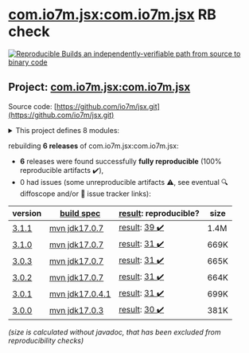 [com.io7m.jsx:com.io7m.jsx](https://central.sonatype.com/artifact/com.io7m.jsx/com.io7m.jsx/versions) RB check
=======

[![Reproducible Builds](https://reproducible-builds.org/images/logos/rb.svg) an independently-verifiable path from source to binary code](https://reproducible-builds.org/)

## Project: [com.io7m.jsx:com.io7m.jsx](https://central.sonatype.com/artifact/com.io7m.jsx/com.io7m.jsx/versions)

Source code: [https://github.com/io7m/jsx.git](https://github.com/io7m/jsx.git)

<details><summary>This project defines 8 modules:</summary>

* [com.io7m.jsx:com.io7m.jsx](https://central.sonatype.com/artifact/com.io7m.jsx/com.io7m.jsx/3.1.1)
* [com.io7m.jsx:com.io7m.jsx.cmdline](https://central.sonatype.com/artifact/com.io7m.jsx/com.io7m.jsx.cmdline/3.1.1)
* [com.io7m.jsx:com.io7m.jsx.core](https://central.sonatype.com/artifact/com.io7m.jsx/com.io7m.jsx.core/3.1.1)
* [com.io7m.jsx:com.io7m.jsx.documentation](https://central.sonatype.com/artifact/com.io7m.jsx/com.io7m.jsx.documentation/3.1.1)
* [com.io7m.jsx:com.io7m.jsx.parser](https://central.sonatype.com/artifact/com.io7m.jsx/com.io7m.jsx.parser/3.1.1)
* [com.io7m.jsx:com.io7m.jsx.parser.api](https://central.sonatype.com/artifact/com.io7m.jsx/com.io7m.jsx.parser.api/3.1.1)
* [com.io7m.jsx:com.io7m.jsx.prettyprint](https://central.sonatype.com/artifact/com.io7m.jsx/com.io7m.jsx.prettyprint/3.1.1)
* [com.io7m.jsx:com.io7m.jsx.tests](https://central.sonatype.com/artifact/com.io7m.jsx/com.io7m.jsx.tests/3.1.1)
</details>

rebuilding **6 releases** of com.io7m.jsx:com.io7m.jsx:
- **6** releases were found successfully **fully reproducible** (100% reproducible artifacts :heavy_check_mark:),
- 0 had issues (some unreproducible artifacts :warning:, see eventual :mag: diffoscope and/or :memo: issue tracker links):

| version | [build spec](/BUILDSPEC.md) | [result](https://reproducible-builds.org/docs/jvm/): reproducible? | size |
| -- | --------- | ------ | -- |
| [3.1.1](https://central.sonatype.com/artifact/com.io7m.jsx/com.io7m.jsx/3.1.1/pom) | [mvn jdk17.0.7](com.io7m.jsx-3.1.1.buildspec) | [result](com.io7m.jsx-3.1.1.buildinfo): [39 :heavy_check_mark: ](com.io7m.jsx-3.1.1.buildcompare) | 1.4M |
| [3.1.0](https://central.sonatype.com/artifact/com.io7m.jsx/com.io7m.jsx/3.1.0/pom) | [mvn jdk17.0.7](com.io7m.jsx-3.1.0.buildspec) | [result](com.io7m.jsx-3.1.0.buildinfo): [31 :heavy_check_mark: ](com.io7m.jsx-3.1.0.buildcompare) | 669K |
| [3.0.3](https://central.sonatype.com/artifact/com.io7m.jsx/com.io7m.jsx/3.0.3/pom) | [mvn jdk17.0.7](com.io7m.jsx-3.0.3.buildspec) | [result](com.io7m.jsx-3.0.3.buildinfo): [31 :heavy_check_mark: ](com.io7m.jsx-3.0.3.buildcompare) | 665K |
| [3.0.2](https://central.sonatype.com/artifact/com.io7m.jsx/com.io7m.jsx/3.0.2/pom) | [mvn jdk17.0.7](com.io7m.jsx-3.0.2.buildspec) | [result](com.io7m.jsx-3.0.2.buildinfo): [31 :heavy_check_mark: ](com.io7m.jsx-3.0.2.buildcompare) | 664K |
| [3.0.1](https://central.sonatype.com/artifact/com.io7m.jsx/com.io7m.jsx/3.0.1/pom) | [mvn jdk17.0.4.1](com.io7m.jsx-3.0.1.buildspec) | [result](com.io7m.jsx-3.0.1.buildinfo): [31 :heavy_check_mark: ](com.io7m.jsx-3.0.1.buildcompare) | 699K |
| [3.0.0](https://central.sonatype.com/artifact/com.io7m.jsx/com.io7m.jsx/3.0.0/pom) | [mvn jdk17.0.3](com.io7m.jsx-3.0.0.buildspec) | [result](com.io7m.jsx-3.0.0.buildinfo): [30 :heavy_check_mark: ](com.io7m.jsx-3.0.0.buildcompare) | 381K |

<i>(size is calculated without javadoc, that has been excluded from reproducibility checks)</i>
